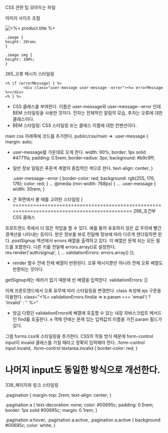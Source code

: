 CSS 관련 팁 모아두는 파일

이미지 사이즈 조절
    <div class="image">
        <img src="<%= product.imageUrl %>" alt="<%= product.title %>">
    </div>

    .image {
    height: 20rem;
    }

    .image img {
    height: 100%;
    }

265_오류 메시지 스타일링

    <% if (errorMessage) { %>
            <div class="user-message user-message--error"><%= errorMessage %></div>
    <% } %>
- CSS 클래스를 부여한다. 이름은 user-message와 user-message--error 인데 BEM 스타일링을 사용한 것이다. 전자는 전체적인 알림의 모습, 후자는 오류에 대한 클래스이다.
- BEM 스타일링: CSS 스타일링 또는 클래스 이름에 대한 컨벤션이다. 

main css 아래쪽에 코드를 추가한다.
public/css/main =>
    .user-message {
        margin: auto; 
- user-message를 가운데로 오게 한다.
        width: 90%;
        border: 1px solid #4771fa;
        padding: 0.5rem;
        border-radius: 3px;
        background: #b9c9ff;
- 일반 정보 알림은 푸른색 계열의 중립적인 색으로 한다. 
        text-align: center;
    }

    .user-message--error {
        border-color: red;
        background: rgb(255, 176, 176);
        color: red;
    }
    ...
    @media (min-width: 768px) {
        ...
        .user-message {
            width: 30rem;
        }
- 큰 화면에서 볼 때를 고려한 스타일링
    }
============================================================================================
298_조건부 CSS 클래스

프로트엔드 측에서 더 많은 작업을 할 수 있다. 예를 들어 유효하지 않은 값 주의에 빨간 경계선을 나타내는 등이다. 받은 정보를 뷰로 전달해 정보에 따라 다르게 렌더링하면 된다. 
postSignup 액션에서 errors 배열을 출력하고 있다. 이 배열은 문제 되는 모든 필드를 포함한다. 다른 키를 전달해 errors.array()로 설정한다.
    res.render('auth/signup', {
        ...
        validationErrors: errors.array()
    });
- render 함수 안에 전체 배열이 반환된다. 오류 메시지뿐만 아니라 전체 오류 배열도 반환되는 것이다.

getSignup에는 에러가 없기 때문에 빈 배열을 입력한다.
    validationErrors: []

이제 프론트엔드에서 오류 유무에 따라 스타일링을 변경한다. class 속성에 ejs 구문을 이용한다.
    class="<%= validationErrors.find(e => e.param === 'email') ? 'invalid' : '' %>"
- 방금 다뤘던 validationErrors에 배열에 호출할 수 있는 내장 자바스크립트 메서드인 find를 호출한다. e 객체 안에는 문제 있는 입력값의 이름을 가진 param 필드가 있다. 

그럼 forms.css에 스타일링을 추가한다. CSS의 작동 방식 때문에 form-control input이 invalid 클래스를 가질 때라고 정확히 입력해야 한다.
    .form-control input.invalid, 
    .form-control textarea.invalid {
        border-color: red;
    }

나머지 input도 동일한 방식으로 개선한다.
=========================================================================================
338_페이지와 링크 스타일링

.pagination {
    margin-top: 2rem;
    text-align: center;
}

.pagination a {
    text-decoration: none;
    color: #00695c;
    padding: 0.5rem;
    border: 1px solid #00695c;
    margin: 0 1rem;
}

.pagination a:hover,
.pagination a:active,
.pagination a.active {
    background: #00695c;
    color: white;
}